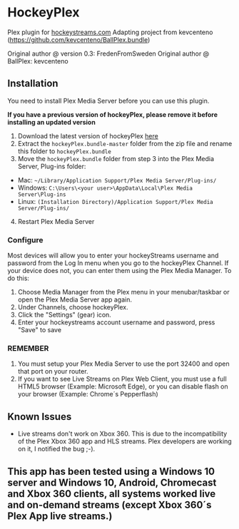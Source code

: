 HockeyPlex
========
Plex plugin for [hockeystreams.com](http://www4.hockeystreams.com/assist/categories/13/api+discussion/4814/APP+HockeyPlex)
Adapting project from kevcenteno (https://github.com/kevcenteno/BallPlex.bundle)

Original author @ version 0.3:  FredenFromSweden
Original author @ BallPlex: kevcenteno
## Installation
You need to install Plex Media Server before you can use this plugin.

**If you have a previous version of hockeyPlex, please remove it before installing an updated version**

1. Download the latest version of hockeyPlex [here](https://github.com/AgomezGZ/HockeyPlex.bundle/archive/master.zip)
2. Extract the `hockeyPlex.bundle-master` folder from the zip file and rename this folder to `hockeyPlex.bundle`
3. Move the `hockeyPlex.bundle` folder from step 3 into the Plex Media Server, Plug-ins folder:
  * Mac: `~/Library/Application Support/Plex Media Server/Plug-ins/`
  * Windows: `C:\Users\<your user>\AppData\Local\Plex Media Server\Plug-ins`
  * Linux: `(Installation Directory)/Application Support/Plex Media Server/Plug-ins/`
4. Restart Plex Media Server

### Configure
Most devices will allow you to enter your hockeyStreams username and password from the Log In menu when you go to the hockeyPlex Channel. If your device does not, you can enter them using the Plex Media Manager. To do this:

1. Choose Media Manager from the Plex menu in your menubar/taskbar or open the Plex Media Server app again.
2. Under Channels, choose hockeyPlex.
3. Click the "Settings" (gear) icon.
4. Enter your hockeystreams account username and password, press "Save" to save

### REMEMBER
1. You must setup your Plex Media Server to use the port 32400 and open that port on your router.
2. If you want to see Live Streams on Plex Web Client, you must use a full HTML5 browser (Example: Microsoft Edge), or you can disable flash on your browser (Example: Chrome´s Pepperflash)

## Known Issues
* Live streams don't work on Xbox 360. This is due to the incompatibility of the Plex Xbox 360 app and HLS streams. Plex developers are working on it, I notified the bug ;-).

## This app has been tested using a Windows 10 server and Windows 10, Android, Chromecast and Xbox 360 clients, all systems worked live and on-demand streams (except Xbox 360´s Plex App live streams.)
